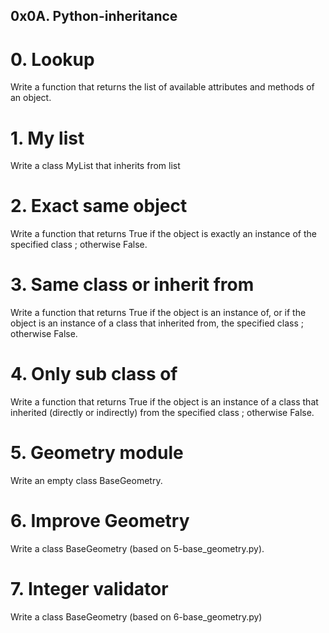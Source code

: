 ## 0x0A. Python-inheritance

# 0. Lookup
Write a function that returns the list of available attributes and methods of an object.

# 1. My list
Write a class MyList that inherits from list

# 2. Exact same object
Write a function that returns True if the object is exactly an instance of the specified class ; otherwise False.

# 3. Same class or inherit from
Write a function that returns True if the object is an instance of, or if the object is an instance of a class that inherited from, the specified class ; otherwise False.

# 4. Only sub class of
Write a function that returns True if the object is an instance of a class that inherited (directly or indirectly) from the specified class ; otherwise False.

# 5. Geometry module
Write an empty class BaseGeometry.

# 6. Improve Geometry
Write a class BaseGeometry (based on 5-base_geometry.py).

# 7. Integer validator
Write a class BaseGeometry (based on 6-base_geometry.py)
